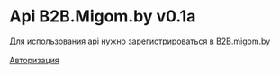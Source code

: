 <h1>Api  B2B.Migom.by <b>v0.1a</b></h1>

Для использования api нужно <a href="http://b2b.migom.by/">зарегистрироваться в B2B.migom.by</a> <br/><br/>
<a href="https://github.com/schevgeny/migom.by-api-doc/wiki/%D0%90%D0%B2%D1%82%D0%BE%D1%80%D0%B8%D0%B7%D0%B0%D1%86%D0%B8%D1%8F">Авторизация</a>
